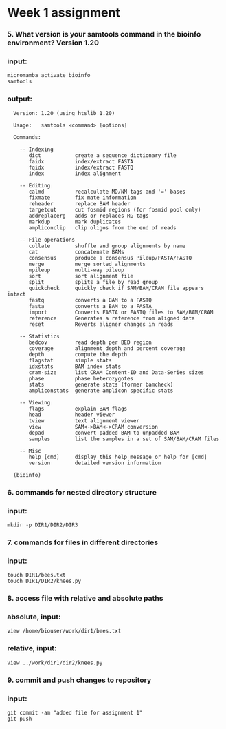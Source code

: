 # Week 1 assignment 

### 5. What version is your samtools command in the bioinfo environment? Version 1.20
### input:
```micromamba activate bioinfo```<br>
```samtools```
### output:
```Program: samtools (Tools for alignments in the SAM format)
  Version: 1.20 (using htslib 1.20)

  Usage:   samtools <command> [options]

  Commands:
  
    -- Indexing
       dict           create a sequence dictionary file
       faidx          index/extract FASTA
       fqidx          index/extract FASTQ
       index          index alignment

    -- Editing
       calmd          recalculate MD/NM tags and '=' bases
       fixmate        fix mate information
       reheader       replace BAM header
       targetcut      cut fosmid regions (for fosmid pool only)
       addreplacerg   adds or replaces RG tags
       markdup        mark duplicates
       ampliconclip   clip oligos from the end of reads

    -- File operations
       collate        shuffle and group alignments by name
       cat            concatenate BAMs
       consensus      produce a consensus Pileup/FASTA/FASTQ
       merge          merge sorted alignments
       mpileup        multi-way pileup
       sort           sort alignment file
       split          splits a file by read group
       quickcheck     quickly check if SAM/BAM/CRAM file appears intact
       fastq          converts a BAM to a FASTQ
       fasta          converts a BAM to a FASTA
       import         Converts FASTA or FASTQ files to SAM/BAM/CRAM
       reference      Generates a reference from aligned data
       reset          Reverts aligner changes in reads

    -- Statistics
       bedcov         read depth per BED region
       coverage       alignment depth and percent coverage
       depth          compute the depth
       flagstat       simple stats
       idxstats       BAM index stats
       cram-size      list CRAM Content-ID and Data-Series sizes
       phase          phase heterozygotes
       stats          generate stats (former bamcheck)
       ampliconstats  generate amplicon specific stats

    -- Viewing
       flags          explain BAM flags
       head           header viewer
       tview          text alignment viewer
       view           SAM<->BAM<->CRAM conversion
       depad          convert padded BAM to unpadded BAM
       samples        list the samples in a set of SAM/BAM/CRAM files

    -- Misc
       help [cmd]     display this help message or help for [cmd]
       version        detailed version information
  
  (bioinfo)
```

### 6. commands for nested directory structure
### input:
```mkdir -p DIR1/DIR2/DIR3```
  
### 7. commands for files in different directories
### input:
```touch DIR1/bees.txt```<br>
```touch DIR1/DIR2/knees.py```
### 8. access file with relative and absolute paths
### absolute, input:
```view /home/biouser/work/dir1/bees.txt```
### relative, input:
```view ../work/dir1/dir2/knees.py```

### 9. commit and push changes to repository
### input:
```git commit -am "added file for assignment 1"``` <br>
```git push```


